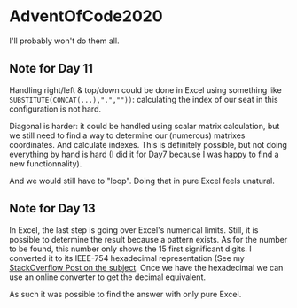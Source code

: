 # AdventOfCode2020
I'll probably won't do them all.

## Note for Day 11
Handling right/left & top/down could be done in Excel using something like `SUBSTITUTE(CONCAT(...),".",""))`: calculating the index of our seat in this configuration is not hard.

Diagonal is harder: it could be handled using scalar matrix calculation, but we still need to find a way to determine our (numerous) matrixes coordinates. And calculate indexes. This is definitely possible, but not doing everything by hand is hard (I did it for Day7 because I was happy to find a new functionnality).

And we would still have to "loop". Doing that in pure Excel feels unatural.

## Note for Day 13
In Excel, the last step is going over Excel's numerical limits. Still, it is possible to determine the result because a pattern exists. As for the number to be found, this number only shows the 15 first significant digits. I converted it to its IEEE-754 hexadecimal representation (See my [StackOverflow Post on the subject](https://stackoverflow.com/questions/63219066/convert-number-from-excel-cell-to-ieee-754-hex-format/63219067#63219067). Once we have the hexadecimal we can use an online converter to get the decimal equivalent.

As such it was possible to find the answer with only pure Excel. 
